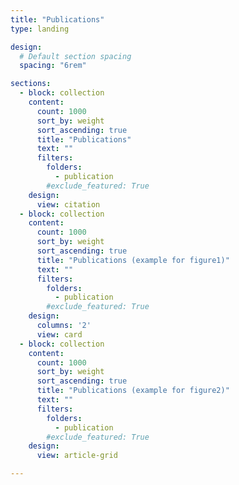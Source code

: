 ```yaml
---
title: "Publications"
type: landing

design:
  # Default section spacing
  spacing: "6rem"

sections:
  - block: collection
    content:
      count: 1000
      sort_by: weight
      sort_ascending: true
      title: "Publications"
      text: ""
      filters:
        folders:
          - publication
        #exclude_featured: True
    design:
      view: citation
  - block: collection
    content:
      count: 1000
      sort_by: weight
      sort_ascending: true
      title: "Publications (example for figure1)"
      text: ""
      filters:
        folders:
          - publication
        #exclude_featured: True
    design:
      columns: '2'
      view: card
  - block: collection
    content:
      count: 1000
      sort_by: weight
      sort_ascending: true
      title: "Publications (example for figure2)"
      text: ""
      filters:
        folders:
          - publication
        #exclude_featured: True
    design:
      view: article-grid

---
```

